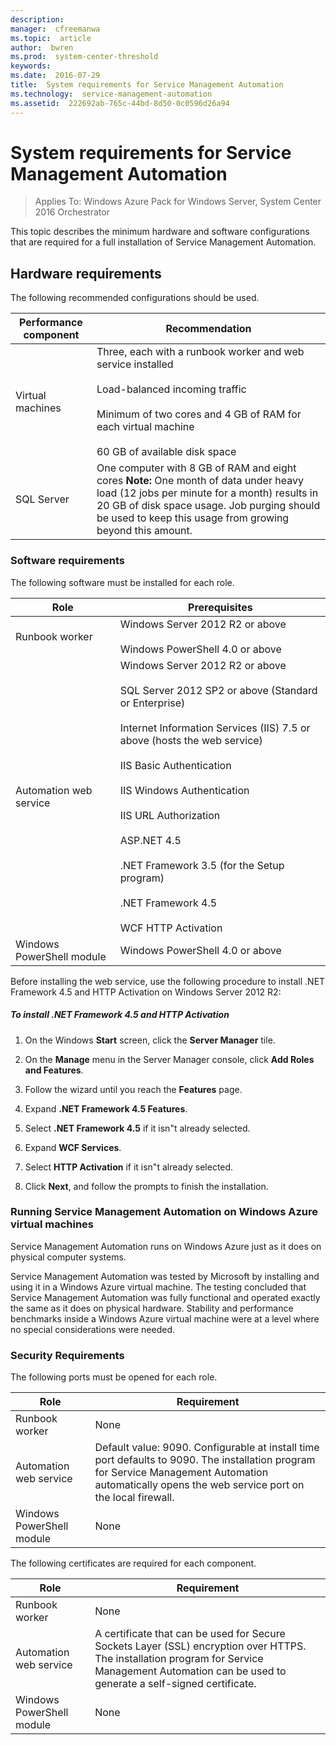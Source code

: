 ```yaml
---
description:  
manager:  cfreemanwa
ms.topic:  article
author:  bwren
ms.prod:  system-center-threshold
keywords:  
ms.date:  2016-07-29
title:  System requirements for Service Management Automation
ms.technology:  service-management-automation
ms.assetid:  222692ab-765c-44bd-8d50-0c0596d26a94
---
```


# System requirements for Service Management Automation

>Applies To: Windows Azure Pack for Windows Server, System Center 2016 Orchestrator

This topic describes the minimum hardware and software configurations that are required for a full installation of Service Management Automation.

## Hardware requirements
The following recommended configurations should be used.

|Performance component|Recommendation|
|-------------------------|------------------|
|Virtual machines|Three, each with a runbook worker and web service installed<br /><br />Load-balanced incoming traffic<br /><br />Minimum of two cores and 4 GB of RAM for each virtual machine<br /><br />60 GB of available disk space|
|SQL Server|One computer with 8 GB of RAM and eight cores **Note:** One month of data under heavy load (12 jobs per minute for a month) results in 20 GB of disk space usage. Job purging should be used to keep this usage from growing beyond this amount.|

### Software requirements
The following software must be installed for each role.

|Role|Prerequisites|
|--------|-----------------|
|Runbook worker|Windows Server 2012 R2 or above<br /><br />Windows PowerShell 4.0 or above|
|Automation web service|Windows Server 2012 R2 or above<br /><br />SQL Server 2012 SP2 or above (Standard or Enterprise)<br /><br />Internet Information Services (IIS) 7.5 or above (hosts the web service)<br /><br />IIS Basic Authentication<br /><br />IIS Windows Authentication<br /><br />IIS URL Authorization<br /><br />ASP.NET 4.5<br /><br />.NET Framework 3.5 (for the Setup program)<br /><br />.NET Framework 4.5<br /><br />WCF HTTP Activation|
|Windows PowerShell module|Windows PowerShell 4.0 or above|

Before installing the web service, use the following procedure to install .NET Framework 4.5 and HTTP Activation on Windows Server 2012 R2:

##### To install .NET Framework 4.5 and HTTP Activation

1.  On the Windows **Start** screen, click the **Server Manager** tile.

2.  On the **Manage** menu in the Server Manager console, click **Add Roles and Features**.

3.  Follow the wizard until you reach the **Features** page.

4.  Expand **.NET Framework 4.5 Features**.

5.  Select **.NET Framework 4.5** if it isn"t already selected.

6.  Expand **WCF Services**.

7.  Select **HTTP Activation** if it isn"t already selected.

8.  Click **Next**, and follow the prompts to finish the installation.

### Running Service Management Automation on Windows Azure virtual machines
Service Management Automation runs on Windows Azure just as it does on physical computer systems.

Service Management Automation was tested by Microsoft by installing and using it in a Windows Azure virtual machine. The testing concluded that Service Management Automation was fully functional and operated exactly the same as it does on physical hardware. Stability and performance benchmarks inside a Windows Azure virtual machine were at a level where no special considerations were needed.

### Security Requirements
The following ports must be opened for each role.

|Role|Requirement|
|--------|---------------|
|Runbook worker|None|
|Automation web service|Default value: 9090. Configurable at install time port defaults to 9090. The installation program for Service Management Automation automatically opens the web service port on the local firewall.|
|Windows PowerShell module|None|

The following certificates are required for each component.

|Role|Requirement|
|--------|---------------|
|Runbook worker|None|
|Automation web service|A certificate that can be used for Secure Sockets Layer (SSL) encryption over HTTPS. The installation program for Service Management Automation can be used to generate a self-signed certificate.|
|Windows PowerShell module|None|
